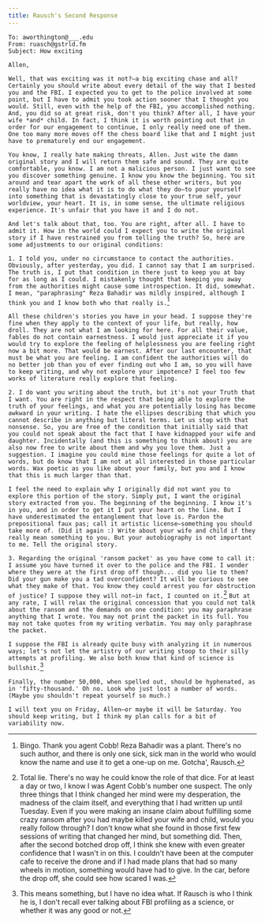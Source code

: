 ```yaml
---
title: Rausch's Second Response
---
```

`To: aworthington@___.edu`  
`From: ruasch@gstrld.fm`  
`Subject: How exciting`  

`Allen,`

`Well, that was exciting was it not?—a big exciting chase and all? Certainly you should write about every detail of the way that I bested you and the FBI. I expected you to get to the police involved at some point, but I have to admit you took action sooner that I thought you would. Still, even with the help of the FBI, you accomplished nothing. And, you did so at great risk, don't you think? After all, I have your wife *and* child. In fact, I think it is worth pointing out that in order for our engagement to continue, I only really need one of them. One too many more moves off the chess board like that and I might just have to prematurely end our engagement.`

`You know, I really hate making threats, Allen. Just wite the damn original story and I will return them safe and sound. They are quite comfortable, you know. I am not a malicious person. I just want to see you discover something genuine. I know you know the beginning. You sit around and tear apart the work of all these other writers, but you really have no idea what it is to do what they do—to pour yourself into something that is devastatingly close to your true self, your worldview, your heart. It is, in some sense, the ultimate religious experience. It's unfair that you have it and I do not.`

`And let's talk about that, too. You are right, after all. I have to admit it. How in the world could I expect you to write the original story if I have restrained you from telling the truth? So, here are some adjustments to our original conditions:`

`1. I told you, under no circumstance to contact the authorities. Obviously, after yesterday, you did. I cannot say that I am surprised. The truth is, I put that condition in there just to keep you at bay for as long as I could. I mistakenly thought that keeping you away from the authorities might cause some introspection. It did, somewhat. I mean, "paraphrasing" Reza Bahadir was mildly inspired, although I think you and I know both who that really is.`[^17]

`All these children's stories you have in your head. I suppose they're fine when they apply to the context of your life, but really, how droll. They are not what I am looking for here. For all their value, fables do not contain earnestness. I would just appreciate it if you would try to explore the feeling of helplessness you are feeling right now a bit more. That would be earnest. After our last encounter, that must be what you are feeling. I am confident the authorities will do no better job than you of ever finding out who I am, so you will have to keep writing, and why not explore your impotence? I feel too few works of literature really explore that feeling.`

`2. I do want you writing about the truth, but it's not your Truth that I want. You are right in the respect that being able to explore the truth of your feelings, and what you are potentially losing has become awkward in your writing. I hate the ellipses describing that which you cannot describe in anything but literal terms. Let us stop with that nonsense. So, you are free of the condition that initially said that you could not speak about the fact that I have kidnapped your wife and daughter. Incidentally (and this is something to think about) you are also now free to write about them and why you love them. Just a suggestion. I imagine you could mine those feelings for quite a lot of words, but do know that I am not at all interested in those particular words. Wax poetic as you like about your family, but you and I know that this is much larger than that.`

`I feel the need to explain why I originally did not want you to explore this portion of the story. Simply put, I want the original story extracted from you. The beginning of the beginning. I know it's in you, and in order to get it I put your heart on the line. But I have underestimated the entanglement that love is. Pardon the prepositional faux pas; call it artistic license—something you should take more of. (Did it again :) Write about your wife and child if they really mean something to you. But your autobiography is not important to me. Tell the original story.`

`3. Regarding the original 'ransom packet' as you have come to call it: I assume you have turned it over to the police and the FBI. I wonder where they were at the first drop off though... did you lie to them? Did your gun make you a tad overconfident? It will be curious to see what they make of that. You know they could arrest you for obstruction of justice? I suppose they will not—in fact, I counted on it.`[^18] `But at any rate, I will relax the original concession that you could not talk about the ransom and the demands on one condition: you may paraphrase anything that I wrote. You may not print the packet in its full. You may not take quotes from my writing verbatim. You may only paraphrase the packet.`

`I suppose the FBI is already quite busy with analyzing it in numerous ways; let's not let the artistry of our writing stoop to their silly attempts at profiling. We also both know that kind of science is bullshit.`[^19]

`Finally, the number 50,000, when spelled out, should be hyphenated, as in 'fifty-thousand.' Oh no. Look who just lost a number of words. (Maybe you shouldn't repeat yourself so much.)`

`I will text you on Friday, Allen—or maybe it will be Saturday. You should keep writing, but I think my plan calls for a bit of variability now.`

[^17]: Bingo. Thank you agent Cobb! Reza Bahadir was a plant. There's no such author, and there is only one sick, sick man in the world who would know the name and use it to get a one-up on me. Gotcha', Rausch.

[^18]: Total lie. There's no way he could know the role of that dice. For at least a day or two, I know I was Agent Cobb's number one suspect. The only three things that I think changed her mind were my desperation, the madness of the claim itself, and everything that I had written up until Tuesday. Even if you were making an insane claim about fulfilling some crazy ransom after you had maybe killed your wife and child, would you really follow through? I don't know what she found in those first few sessions of writing that changed her mind, but something did. Then, after the second botched drop off, I think she knew with even greater confidence that I wasn't in on this. I couldn't have been at the computer cafe to receive the drone and if I had made plans that had so many wheels in motion, something would have had to give. In the car, before the drop off, she could see how scared I was.

[^19]: This means something, but I have no idea what. If Rausch is who I think he is, I don't recall ever talking about FBI profiling as a science, or whether it was any good or not.